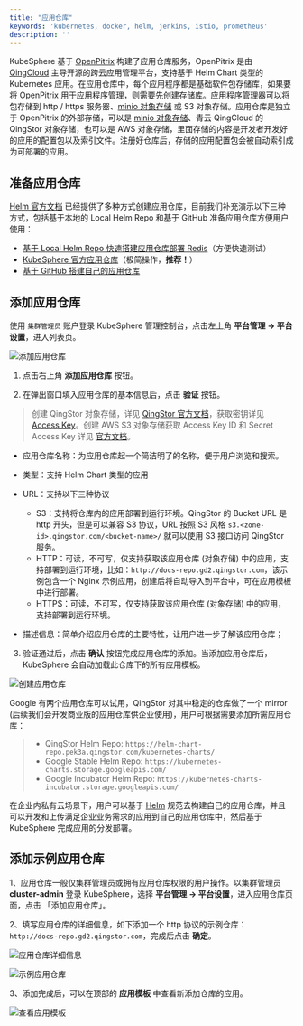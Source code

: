```yaml
---
title: "应用仓库"
keywords: 'kubernetes, docker, helm, jenkins, istio, prometheus'
description: ''
---
```


KubeSphere 基于 [OpenPitrix](https://openpitrix.io) 构建了应用仓库服务，OpenPitrix 是由 [QingCloud](https://www.qingcloud.com) 主导开源的跨云应用管理平台，支持基于 Helm Chart 类型的 Kubernetes 应用。在应用仓库中，每个应用程序都是基础软件包存储库，如果要将 OpenPitrix 用于应用程序管理，则需要先创建存储库。应用程序管理器可以将包存储到 http / https 服务器、[minio 对象存储](https://docs.min.io/) 或 S3 对象存储。应用仓库是独立于 OpenPitrix 的外部存储，可以是 [minio 对象存储](https://docs.min.io/)、青云 QingCloud 的 QingStor 对象存储，也可以是 AWS 对象存储，里面存储的内容是开发者开发好的应用的配置包以及索引文件。注册好仓库后，存储的应用配置包会被自动索引成为可部署的应用。

## 准备应用仓库

[Helm 官方文档](https://helm.sh/docs/developing_charts/#the-chart-repository-guide) 已经提供了多种方式创建应用仓库，目前我们补充演示以下三种方式，包括基于本地的 Local Helm Repo 和基于 GitHub 准备应用仓库方便用户使用：

- [基于 Local Helm Repo 快速搭建应用仓库部署 Redis](../local-repo)（方便快速测试）
- [KubeSphere 官方应用仓库](../app-hosting-official)（极简操作，**推荐！**）
- [基于 GitHub 搭建自己的应用仓库](../app-hosting-github)


## 添加应用仓库

使用 `集群管理员` 账户登录 KubeSphere 管理控制台，点击左上角 **平台管理 → 平台设置**，进入列表页。

![添加应用仓库](https://pek3b.qingstor.com/kubesphere-docs/png/20190410020944.png)

1. 点击右上角 **添加应用仓库** 按钮。

2. 在弹出窗口填入应用仓库的基本信息后，点击 **验证** 按钮。

> 创建 QingStor 对象存储，详见 [QingStor 官方文档](https://docs.qingcloud.com/qingstor/guide/bucket_manage.html#%E5%88%9B%E5%BB%BA-bucket)，获取密钥详见 [Access Key](https://docs.qingcloud.com/qingstor/api/common/signature.html#%E8%8E%B7%E5%8F%96-access-key)。创建 AWS S3 对象存储获取 Access Key ID 和 Secret Access Key 详见 [官方文档](https://docs.aws.amazon.com/zh_cn/general/latest/gr/managing-aws-access-keys.html)。

- 应用仓库名称：为应用仓库起一个简洁明了的名称，便于用户浏览和搜索。
- 类型：支持 Helm Chart 类型的应用
- URL：支持以下三种协议
   - S3：支持将仓库内的应用部署到运行环境。QingStor 的 Bucket URL 是 http 开头，但是可以兼容 S3 协议，URL 按照 S3 风格 `s3.<zone-id>.qingstor.com/<bucket-name>/` 就可以使用 S3 接口访问 QingStor 服务。
   - HTTP：可读，不可写，仅支持获取该应用仓库 (对象存储) 中的应用，支持部署到运行环境，比如：`http://docs-repo.gd2.qingstor.com`，该示例包含一个 Nginx 示例应用，创建后将自动导入到平台中，可在应用模板中进行部署。
   - HTTPS：可读，不可写，仅支持获取该应用仓库 (对象存储) 中的应用，支持部署到运行环境。

- 描述信息：简单介绍应用仓库的主要特性，让用户进一步了解该应用仓库；

3. 验证通过后，点击 **确认** 按钮完成应用仓库的添加。当添加应用仓库后，KubeSphere 会自动加载此仓库下的所有应用模板。

![创建应用仓库](/repo-basic.png)

Google 有两个应用仓库可以试用，QingStor 对其中稳定的仓库做了一个 mirror (后续我们会开发商业版的应用仓库供企业使用)，用户可根据需要添加所需应用仓库：

> - QingStor Helm Repo: `https://helm-chart-repo.pek3a.qingstor.com/kubernetes-charts/`
> - Google Stable Helm Repo: `https://kubernetes-charts.storage.googleapis.com/`
> - Google Incubator Helm Repo: `https://kubernetes-charts-incubator.storage.googleapis.com/`

在企业内私有云场景下，用户可以基于 [Helm](https://helm.sh) 规范去构建自己的应用仓库，并且可以开发和上传满足企业业务需求的应用到自己的应用仓库中，然后基于 KubeSphere 完成应用的分发部署。

## 添加示例应用仓库


1、应用仓库一般仅集群管理员或拥有应用仓库权限的用户操作。以集群管理员 **cluster-admin** 登录 KubeSphere，选择 **平台管理 → 平台设置**，进入应用仓库页面，点击 「添加应用仓库」。

2、填写应用仓库的详细信息，如下添加一个 http 协议的示例仓库：`http://docs-repo.gd2.qingstor.com`，完成后点击 **确定**。

![应用仓库详细信息](/app-repo-basic.png)

![示例应用仓库](https://pek3b.qingstor.com/kubesphere-docs/png/20190428181651.png)

3、添加完成后，可以在顶部的 **应用模板** 中查看新添加仓库的应用。

![查看应用模板](/app-template-lists.png)